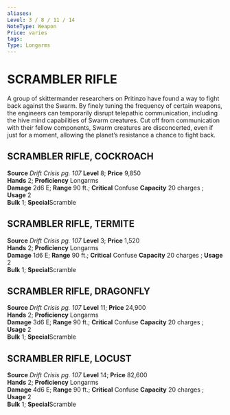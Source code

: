 ```yaml
---
aliases: 
Level: 3 / 8 / 11 / 14
NoteType: Weapon
Price: varies
tags: 
Type: Longarms
---
```

# SCRAMBLER RIFLE

A group of skittermander researchers on Pritinzo have found a way to fight back against the Swarm. By finely tuning the frequency of certain weapons, the engineers can temporarily disrupt telepathic communication, including the hive mind capabilities of Swarm creatures. Cut off from communication with their fellow components, Swarm creatures are disconcerted, even if just for a moment, allowing the planet’s resistance a chance to fight back.  

##  SCRAMBLER RIFLE, COCKROACH

**Source** _Drift Crisis pg. 107_
**Level** 8; **Price** 9,850  
**Hands** 2; **Proficiency** Longarms  
**Damage** 2d6 E; **Range** 90 ft.; **Critical** Confuse
**Capacity** 20 charges ; **Usage** 2  
**Bulk** 1; **Special**Scramble

##  SCRAMBLER RIFLE, TERMITE

**Source** _Drift Crisis pg. 107_
**Level** 3; **Price** 1,520  
**Hands** 2; **Proficiency** Longarms  
**Damage** 1d6 E; **Range** 90 ft.; **Critical** Confuse
**Capacity** 20 charges ; **Usage** 2  
**Bulk** 1; **Special**Scramble

##  SCRAMBLER RIFLE, DRAGONFLY

**Source** _Drift Crisis pg. 107_
**Level** 11; **Price** 24,900  
**Hands** 2; **Proficiency** Longarms  
**Damage** 3d6 E; **Range** 90 ft.; **Critical** Confuse
**Capacity** 20 charges ; **Usage** 2  
**Bulk** 1; **Special**Scramble

##  SCRAMBLER RIFLE, LOCUST

**Source** _Drift Crisis pg. 107_
**Level** 14; **Price** 82,600  
**Hands** 2; **Proficiency** Longarms  
**Damage** 4d6 E; **Range** 90 ft.; **Critical** Confuse
**Capacity** 20 charges ; **Usage** 2  
**Bulk** 1; **Special**Scramble